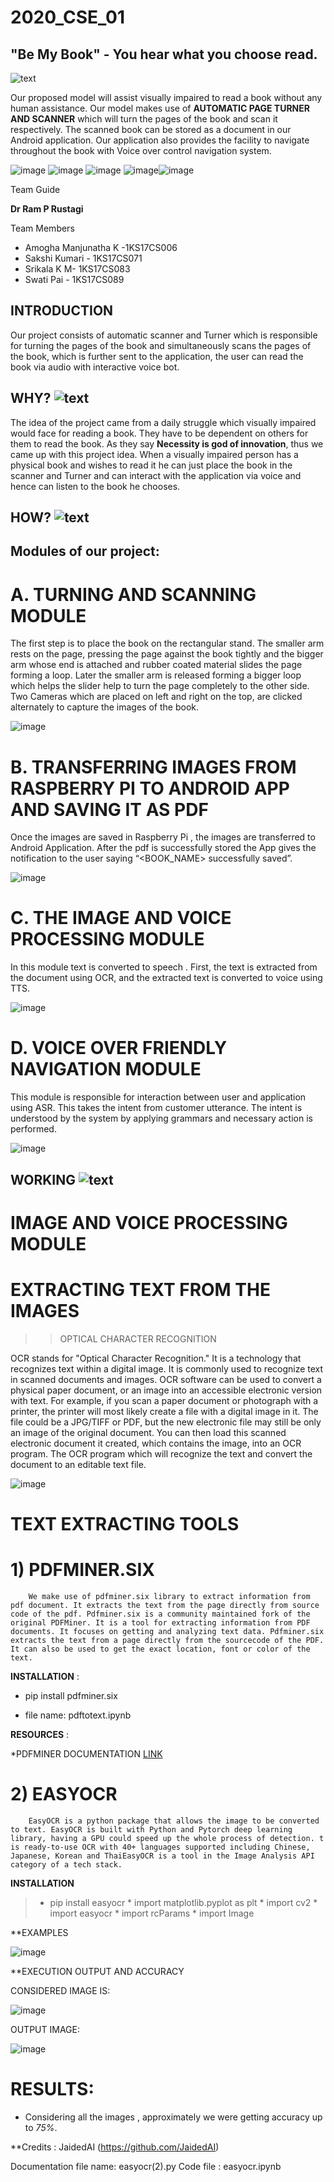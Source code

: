 # 2020_CSE_01

 ## "Be My Book" - You hear what you choose read.
 
![text](https://img.shields.io/badge/HELLO%20-WORLD-yellowgreen)

Our proposed model will assist visually impaired to read a book without any human assistance. 
Our model makes use of  **AUTOMATIC PAGE TURNER AND SCANNER** which will turn the pages of the book and scan it respectively.
The scanned book can be stored as  a document  in our Android application.
Our application also provides the facility to navigate throughout the book with Voice over control navigation system.

![image](https://user-images.githubusercontent.com/83057352/116843576-fcb92600-abfd-11eb-9416-ca67b58b8280.png) ![image](https://user-images.githubusercontent.com/83057352/116842544-7f3fe680-abfa-11eb-90e5-afb3e70c211b.png) ![image](https://user-images.githubusercontent.com/83057352/116842556-8830b800-abfa-11eb-99c8-0992c9a28dde.png) ![image](https://user-images.githubusercontent.com/83057352/116842558-8bc43f00-abfa-11eb-97e4-509c533cfa33.png)![image](https://user-images.githubusercontent.com/83057352/116843780-9a145a00-abfe-11eb-820b-5801f03613e0.png)







Team Guide 

**Dr Ram P Rustagi**

Team Members

* Amogha Manjunatha K -1KS17CS006
* Sakshi Kumari - 1KS17CS071
* Srikala K M- 1KS17CS083
* Swati Pai - 1KS17CS089



## INTRODUCTION

Our project consists of automatic scanner and Turner which is responsible for turning the pages of the book and simultaneously scans the pages of the book, which is further sent to the application, the user can read the book via audio with interactive voice bot.


## WHY?  ![text](https://img.shields.io/badge/START%20WITH-WHY%3F-brightgreen)
                                                                 
The idea of the project came from a daily struggle which visually impaired would face for reading a book. They have to be dependent on others for them to read the book. As they say **Necessity is god of innovation**, thus we came up with this project idea. When a visually impaired person has a physical book and wishes to read it he can just place the book in the scanner and Turner and can interact with the application via voice and hence can listen to the book he chooses.


 ## HOW? ![text](https://img.shields.io/badge/HOW-%3F%3F-yellow)
 ##  Modules of our project: 
 
 # A.  TURNING AND SCANNING MODULE  
The first step is to place the book on the rectangular stand. The smaller arm rests on the page, pressing the page against the book tightly and the bigger arm whose end is attached and rubber coated material slides the page forming a loop. Later the smaller arm is released forming a bigger loop which helps the slider help to turn the page completely to the other side. Two Cameras which are placed on left and right on the top, are clicked alternately to capture the images of the book. 

![image](https://user-images.githubusercontent.com/83057352/116842881-bcf13f00-abfb-11eb-9e6c-210b80b9e39c.png)


 # B. TRANSFERRING IMAGES FROM RASPBERRY PI TO ANDROID APP AND SAVING IT AS PDF
Once the images are saved in Raspberry Pi , the images are transferred to Android Application. After the pdf is successfully stored the App gives the notification to the user saying “<BOOK_NAME> successfully saved”.

![image](https://user-images.githubusercontent.com/83057352/116842838-97643580-abfb-11eb-8205-5d6ac09ab51c.png)


# C. THE IMAGE AND VOICE PROCESSING MODULE
In this module text is converted to speech . First, the text is extracted from the document using OCR, and the extracted text is converted to voice using TTS.

![image](https://user-images.githubusercontent.com/83057352/116842952-fe81ea00-abfb-11eb-8b92-b31da69d28e1.png)


# D. VOICE OVER FRIENDLY NAVIGATION MODULE

This module is responsible for interaction between user and application using ASR. This takes the intent from customer utterance. The intent is understood by the system by applying grammars and necessary action is performed.

![image](https://user-images.githubusercontent.com/83057352/116842973-122d5080-abfc-11eb-9b07-b8ed3b45507d.png)



## WORKING ![text](https://img.shields.io/badge/WORK-TIME-red)

# IMAGE AND VOICE PROCESSING MODULE

# EXTRACTING TEXT FROM THE IMAGES

>> OPTICAL CHARACTER RECOGNITION

OCR stands for "Optical Character Recognition." It is a technology that recognizes text within a digital
image. It is commonly used to recognize text in scanned documents and images.
OCR software can be used to convert a physical paper document, or an image into an accessible 
electronic version with text. For example, if you scan a paper document or photograph with a printer, 
the printer will most likely create a file with a digital image in it. The file could be a JPG/TIFF or PDF, but the new electronic file may still be only an image of the original document. You can then load this
scanned electronic document it created, which contains the image, into an OCR program. The OCR 
program which will recognize the text and convert the document to an editable text file.

![image](https://user-images.githubusercontent.com/83057352/116843158-b3b4a200-abfc-11eb-8a1e-ada5fb15eb9c.png)


# TEXT EXTRACTING TOOLS

# 1) PDFMINER.SIX 

        We make use of pdfminer.six library to extract information from pdf document. It extracts the text from the page directly from source code of the pdf. Pdfminer.six is a community maintained fork of the original PDFMiner. It is a tool for extracting information from PDF documents. It focuses on getting and analyzing text data. Pdfminer.six extracts the text from a page directly from the sourcecode of the PDF. It can also be used to get the exact location, font or color of the text.
 
**INSTALLATION** :

* pip install pdfminer.six
 
 * file name: pdftotext.ipynb

**RESOURCES** :

*PDFMINER DOCUMENTATION
   [LINK](https://pdfminersix.readthedocs.io/en/latest/)


# 2) EASYOCR

        EasyOCR is a python package that allows the image to be converted to text. EasyOCR is built with Python and Pytorch deep learning library, having a GPU could speed up the whole process of detection. t is ready-to-use OCR with 40+ languages supported including Chinese, Japanese, Korean and ThaiEasyOCR is a tool in the Image Analysis API category of a tech stack.
        
   **INSTALLATION**
   
   > * pip install easyocr
     * import matplotlib.pyplot as plt
     * import cv2
     * import easyocr
     * import rcParams
     * import Image
  
  **EXAMPLES
  
  ![image](https://user-images.githubusercontent.com/83057352/116846025-114cec80-ac05-11eb-9b6f-60a48f5aa5b9.png)
  
  **EXECUTION OUTPUT AND ACCURACY
  
  CONSIDERED IMAGE IS:  
 
  ![image](https://user-images.githubusercontent.com/83057352/116849233-02b60380-ac0c-11eb-9831-03bdb9a640a0.png)

  
  OUTPUT IMAGE: 
  
  ![image](https://user-images.githubusercontent.com/83057352/116848767-f1202c00-ac0a-11eb-9cf5-4659b061e116.png)
  

#  RESULTS:

 * Considering all the images ,  approximately we were getting accuracy up to *75%*.
   
        
  **Credits : JaidedAI (https://github.com/JaidedAI)

Documentation file name: easyocr(2).py
Code file : easyocr.ipynb




                                         
     
